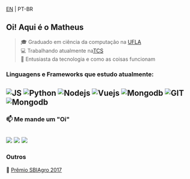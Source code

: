 
<p> <a href="https://github.com/matheusgalfer/matheusgalfer/blob/master/README.md">EN</a> | PT-BR

## Oi! Aqui é o Matheus
> 🎓 Graduado em ciência da computação na <a href="ufla.br">UFLA</a><br>
> 💻 Trabalhando atualmente na<a href="tcs.com">TCS</a><br>
> 🤟 Entusiasta da tecnologia e como as coisas funcionam<br>


### Linguagens e Frameworks que estudo atualmente:
![JS](https://img.shields.io/badge/-JavaScript-f0db4f?style=for-the-badge&logo=javascript&logoColor=black)
![Python](https://img.shields.io/badge/-Python-306998?style=for-the-badge&logo=python&logoColor=FFE873)
![Nodejs](https://img.shields.io/badge/-Node.js-68A063?style=for-the-badge&logo=node.js&logoColor=white)
![Vuejs](https://img.shields.io/badge/-Vue.js-42b883?style=for-the-badge&logo=vue.js&logoColor=35495e)
![Mongodb](https://img.shields.io/badge/-mongoDB-E8E7D5?style=for-the-badge&logo=mongodb&logoColor=4DB33D)
![GIT](https://img.shields.io/badge/-git-F1502F?style=for-the-badge&logo=git&logoColor=white)
![Mongodb](https://img.shields.io/badge/-scrum-grey?style=for-the-badge&logo=scrum)
---

### 📫 Me mande um "Oi"
<a href="https://www.instagram.com/galfermatheus/" target="_blank"><img src="https://img.shields.io/badge/-Instagram-%23E4405F?style=for-the-badge&logo=instagram&logoColor=white" target="_blank"></a>
<a href = "mailto:matheusgalfer03@gmail.com"><img src="https://img.shields.io/badge/-Gmail-%23333?style=for-the-badge&logo=gmail&logoColor=white"></a>
<a href="https://www.linkedin.com/in/matheus-galfer/" target="_blank"><img src="https://img.shields.io/badge/-LinkedIn-%230077B5?style=for-the-badge&logo=linkedin&logoColor=white" target="_blank"></a> 
---

### Outros
🥉 <a href="https://ufla.br/arquivo-de-noticias/11149-estudantes-apresentam-aplicativo-desenvolvido-na-ufla-e-conquistam-o-3o-lugar-no-desafio-de-inovacao-do-sbiagro-2017">Prêmio SBIAgro 2017</a>
